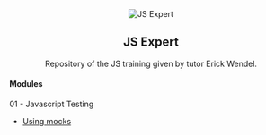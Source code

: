 
<div align="center">
  <img align="center" src="https://downloadcursos.top/wp-content/uploads/2022/03/javascript-expert.jpg.webp" alt="JS Expert">
</div>

<h2 align="center">JS Expert</h2>

<p align="center">Repository of the JS training given by tutor Erick Wendel.</p>

#### Modules

01 - Javascript Testing
  - [Using mocks](https://github.com/flavicon/javascript-mocks)
